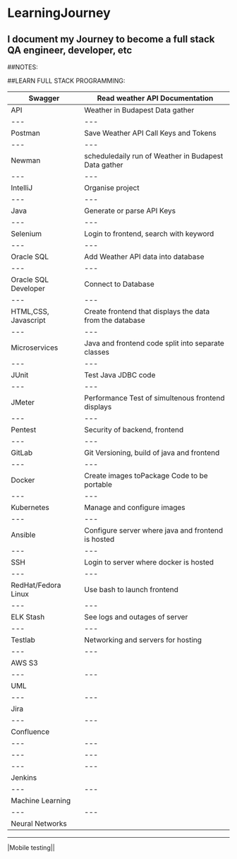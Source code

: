 # LearningJourney
## I document my Journey to become a full stack QA engineer, developer, etc


##NOTES:







##LEARN FULL STACK PROGRAMMING:

|Swagger                  |Read weather API Documentation|
|---|---|
|API                      |Weather in Budapest Data gather|¸¸
|---|---|
|Postman                  |Save Weather API Call Keys and Tokens|
|---|---|
|Newman                   |scheduledaily run of Weather in Budapest Data gather|
|---|---|
|IntelliJ                 |Organise project|
|---|---|
|Java                     |Generate or parse API Keys|
|---|---|
|Selenium                 |Login to frontend, search with keyword|
|---|---|
|Oracle SQL               |Add Weather API data into database|
|---|---|
|Oracle SQL Developer     |Connect to Database|
|---|---|
|HTML,CSS, Javascript     |Create frontend that displays the data from the database|
|---|---|
|Microservices            |Java and frontend code split into separate classes|
|---|---|
|JUnit                    |Test Java JDBC code|
|---|---|
|JMeter                   |Performance Test of simultenous frontend displays|
|---|---|
|Pentest                  |Security of backend, frontend|
|---|---|
|GitLab                   |Git Versioning, build of java and frontend|
|---|---|
|Docker                   |Create images toPackage Code to be portable|
|---|---|
|Kubernetes               |Manage and configure images|
|---|---|
|Ansible                  |Configure server where java and frontend is hosted|
|---|---|
|SSH                      |Login to server where docker is hosted|
|---|---|
|RedHat/Fedora Linux      |Use bash to launch frontend|
|---|---|
|ELK Stash                |See logs and outages of server|
|---|---|
|Testlab                  |Networking and servers for hosting|
|---|---|
|AWS S3|                   |Backup server to cloud|
|---|---|
|UML|                      |Diagram architecture|
|---|---|
|Jira|                     |(JQL) For UI test cases, kanban for new functionalities, bugs|
|---|---|
|Confluence|               |(CQL) Document code, architecture,db, etc|
|---|---|
|---|---|
|---|---|
|Jenkins|                  |Schedule deployment of java and frontend|
|---|---|
|Machine Learning||
|---|---|
|Neural Networks||
---
|Mobile testing||
